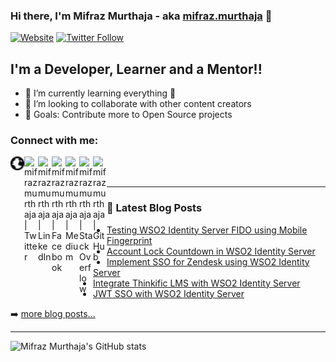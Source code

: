 ### Hi there, I'm Mifraz Murthaja - aka [mifraz.murthaja](https://mifraz.murthaja.com/) 👋

[![Website](https://img.shields.io/website?label=mifrazmurthaja&style=for-the-badge&url=https%3A%2F%2Fmifraz.murthaja.com)](https://mifraz.murthaja.com/)
[![Twitter Follow](https://img.shields.io/twitter/follow/mifrazmurthaja?color=1DA1F2&logo=twitter&style=for-the-badge)](https://twitter.com/intent/follow?screen_name=mifrazmurthaja)

## I'm a Developer, Learner and  a Mentor!!

- 🌱 I’m currently learning everything 🤣
- 👯 I’m looking to collaborate with other content creators
- 🥅 Goals: Contribute more to Open Source projects

### Connect with me:

[<img align="left" alt="mifrazmurthaja" width="22px" src="https://raw.githubusercontent.com/iconic/open-iconic/master/svg/globe.svg" />](https://mifraz.murthaja.com/)
[<img align="left" alt="mifrazmurthaja | Twitter" width="22px" src="https://cdn.jsdelivr.net/npm/simple-icons@v3/icons/twitter.svg" />](https://twitter.com/mifrazmurthaja)
[<img align="left" alt="mifrazmurthaja | LinkedIn" width="22px" src="https://cdn.jsdelivr.net/npm/simple-icons@v3/icons/linkedin.svg" />](https://www.linkedin.com/in/mifrazmurthaja/)
[<img align="left" alt="mifrazmurthaja | Facebook" width="22px" src="https://cdn.jsdelivr.net/npm/simple-icons@3.13.0/icons/facebook.svg" />](https://www.facebook.com/mifrazmurthaja/)
[<img align="left" alt="mifrazmurthaja | Medium" width="22px" src="https://cdn.jsdelivr.net/npm/simple-icons@3.13.0/icons/facebook.svg" />](https://mifrazmurthaja.medium.com/)
[<img align="left" alt="mifrazmurthaja | Stack Overflow" width="22px" src="https://cdn.jsdelivr.net/npm/simple-icons@3.13.0/icons/stackoverflow.svg" />](https://stackoverflow.com/users/8725706/mifrazmurthaja)
[<img align="left" alt="mifrazmurthaja | GitHub" width="22px" src="https://cdn.jsdelivr.net/npm/simple-icons@3.13.0/icons/github.svg" />](https://github.com/mifrazmurthaja)

<br />
<br />

---

### 📕 Latest Blog Posts

<!-- BLOG-POST-LIST:START -->
- [Testing WSO2 Identity Server FIDO using Mobile Fingerprint](https://mifrazmurthaja.medium.com/testing-wso2-identity-server-fido-using-mobile-fingerprint-668692fdeecd?source=rss-171d8e0afdf2------2)
- [Account Lock Countdown in WSO2 Identity Server](https://mifrazmurthaja.medium.com/account-lock-countdown-in-wso2-identity-server-4d468ad2fe30?source=rss-171d8e0afdf2------2)
- [Implement SSO for Zendesk using WSO2 Identity Server](https://mifrazmurthaja.medium.com/implement-sso-for-zendesk-using-wso2-identity-server-a32148313e5c?source=rss-171d8e0afdf2------2)
- [Integrate Thinkific LMS with WSO2 Identity Server](https://mifrazmurthaja.medium.com/integrate-thinkific-lms-with-wso2-identity-server-53017f59bbff?source=rss-171d8e0afdf2------2)
- [JWT SSO with WSO2 Identity Server](https://mifrazmurthaja.medium.com/jwt-sso-with-wso2-identity-server-cf486ffba1bf?source=rss-171d8e0afdf2------2)
<!-- BLOG-POST-LIST:END -->

➡️ [more blog posts...](https://https://mifrazmurthaja.medium.com/)

---

![Mifraz Murthaja's GitHub stats](https://github-readme-stats.vercel.app/api?username=anuraghazra&count_private=true&hide_border=true)

